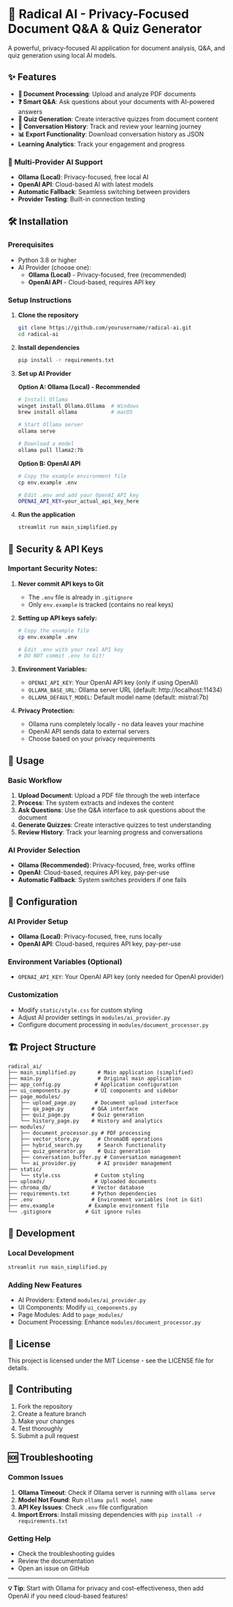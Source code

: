 # 🤖 Radical AI - Privacy-Focused Document Q&A & Quiz Generator

A powerful, privacy-focused AI application for document analysis, Q&A, and quiz generation using local AI models.

## ✨ Features

- **📄 Document Processing**: Upload and analyze PDF documents
- **❓ Smart Q&A**: Ask questions about your documents with AI-powered answers
- **📝 Quiz Generation**: Create interactive quizzes from document content
- **💬 Conversation History**: Track and review your learning journey
- **📊 Export Functionality**: Download conversation history as JSON
- **Learning Analytics**: Track your engagement and progress

### 🤖 **Multi-Provider AI Support**
- **Ollama (Local)**: Privacy-focused, free local AI
- **OpenAI API**: Cloud-based AI with latest models
- **Automatic Fallback**: Seamless switching between providers
- **Provider Testing**: Built-in connection testing

## 🛠️ Installation

### Prerequisites
- Python 3.8 or higher
- AI Provider (choose one):
  - **Ollama (Local)** - Privacy-focused, free (recommended)
  - **OpenAI API** - Cloud-based, requires API key

### Setup Instructions

1. **Clone the repository**
   ```bash
   git clone https://github.com/yourusername/radical-ai.git
   cd radical-ai
   ```

2. **Install dependencies**
   ```bash
   pip install -r requirements.txt
   ```

3. **Set up AI Provider**
   
   **Option A: Ollama (Local) - Recommended**
   ```bash
   # Install Ollama
   winget install Ollama.Ollama  # Windows
   brew install ollama           # macOS
   
   # Start Ollama server
   ollama serve
   
   # Download a model
   ollama pull llama2:7b
   ```
   
   **Option B: OpenAI API**
   ```bash
   # Copy the example environment file
   cp env.example .env
   
   # Edit .env and add your OpenAI API key
   OPENAI_API_KEY=your_actual_api_key_here
   ```

4. **Run the application**
   ```bash
   streamlit run main_simplified.py
   ```

## 🔐 Security & API Keys

### **Important Security Notes:**

1. **Never commit API keys to Git**
   - The `.env` file is already in `.gitignore`
   - Only `env.example` is tracked (contains no real keys)

2. **Setting up API keys safely:**
   ```bash
   # Copy the example file
   cp env.example .env
   
   # Edit .env with your real API key
   # DO NOT commit .env to Git!
   ```

3. **Environment Variables:**
   - `OPENAI_API_KEY`: Your OpenAI API key (only if using OpenAI)
   - `OLLAMA_BASE_URL`: Ollama server URL (default: http://localhost:11434)
   - `OLLAMA_DEFAULT_MODEL`: Default model name (default: mistral:7b)

4. **Privacy Protection:**
   - Ollama runs completely locally - no data leaves your machine
   - OpenAI API sends data to external servers
   - Choose based on your privacy requirements

## 🎯 Usage

### Basic Workflow

1. **Upload Document**: Upload a PDF file through the web interface
2. **Process**: The system extracts and indexes the content
3. **Ask Questions**: Use the Q&A interface to ask questions about the document
4. **Generate Quizzes**: Create interactive quizzes to test understanding
5. **Review History**: Track your learning progress and conversations

### AI Provider Selection

- **Ollama (Recommended)**: Privacy-focused, free, works offline
- **OpenAI**: Cloud-based, requires API key, pay-per-use
- **Automatic Fallback**: System switches providers if one fails

## 🔧 Configuration

### AI Provider Setup
- **Ollama (Local)**: Privacy-focused, free, runs locally
- **OpenAI API**: Cloud-based, requires API key, pay-per-use

### Environment Variables (Optional)
- `OPENAI_API_KEY`: Your OpenAI API key (only needed for OpenAI provider)

### Customization
- Modify `static/style.css` for custom styling
- Adjust AI provider settings in `modules/ai_provider.py`
- Configure document processing in `modules/document_processor.py`

## 🏗️ Project Structure

```
radical_ai/
├── main_simplified.py       # Main application (simplified)
├── main.py                  # Original main application
├── app_config.py           # Application configuration
├── ui_components.py        # UI components and sidebar
├── page_modules/
│   ├── upload_page.py      # Document upload interface
│   ├── qa_page.py         # Q&A interface
│   ├── quiz_page.py       # Quiz generation
│   └── history_page.py    # History and analytics
├── modules/
│   ├── document_processor.py # PDF processing
│   ├── vector_store.py      # ChromaDB operations
│   ├── hybrid_search.py     # Search functionality
│   ├── quiz_generator.py    # Quiz generation
│   ├── conversation_buffer.py # Conversation management
│   └── ai_provider.py       # AI provider management
├── static/
│   └── style.css           # Custom styling
├── uploads/                # Uploaded documents
├── chroma_db/             # Vector database
├── requirements.txt       # Python dependencies
├── .env                   # Environment variables (not in Git)
├── env.example           # Example environment file
└── .gitignore           # Git ignore rules
```

## 🚀 Development

### Local Development
```bash
streamlit run main_simplified.py
```

### Adding New Features
- AI Providers: Extend `modules/ai_provider.py`
- UI Components: Modify `ui_components.py`
- Page Modules: Add to `page_modules/`
- Document Processing: Enhance `modules/document_processor.py`

## 📝 License

This project is licensed under the MIT License - see the LICENSE file for details.

## 🤝 Contributing

1. Fork the repository
2. Create a feature branch
3. Make your changes
4. Test thoroughly
5. Submit a pull request

## 🆘 Troubleshooting

### Common Issues

1. **Ollama Timeout**: Check if Ollama server is running with `ollama serve`
2. **Model Not Found**: Run `ollama pull model_name`
3. **API Key Issues**: Check `.env` file configuration
4. **Import Errors**: Install missing dependencies with `pip install -r requirements.txt`

### Getting Help

- Check the troubleshooting guides
- Review the documentation
- Open an issue on GitHub

---

**💡 Tip**: Start with Ollama for privacy and cost-effectiveness, then add OpenAI if you need cloud-based features!
